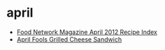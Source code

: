 # april

 * [Food Network Magazine April 2012 Recipe Index](../index/f/food-network-magazine-april-2012-recipe-index.json)
 * [April Fools Grilled Cheese Sandwich](../index/a/april-fools-grilled-cheese-sandwich.json)
